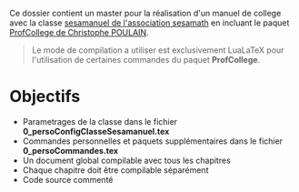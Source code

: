 Ce dossier contient un master pour la réalisation d'un manuel de college avec la classe [sesamanuel de l'association sesamath](https://www.ctan.org/pkg/sesamanuel) en incluant le paquet [ProfCollege de Christophe POULAIN](https://ctan.org/pkg/profcollege).

> Le mode de compilation a utiliser est exclusivement LuaLaTeX pour l'utilisation de certaines commandes du paquet **ProfCollege**.

# Objectifs

- Parametrages de la classe dans le fichier **0_persoConfigClasseSesamanuel.tex**
- Commandes personnelles et paquets supplémentaires dans le fichier **0_persoCommandes.tex**
- Un document global compilable avec tous les chapitres
- Chaque chapitre doit être compilable séparément
- Code source commenté